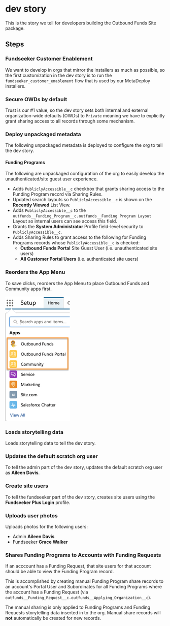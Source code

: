 # dev story

This is the story we tell for developers building the Outbound Funds Site package.

## Steps

### Fundseeker Customer Enablement

We want to develop in orgs that mirror the installers as much as possible, so the first customization in the dev story is to run the `fundseeker_customer_enablement` flow that is used by our MetaDeploy installers.

### Secure OWDs by default

Trust is our #1 value, so the dev story sets both internal and external organization-wide defaults (OWDs) to `Private` meaning we have to explicitly grant sharing access to all records through some mechanism.

### Deploy unpackaged metadata

The following unpackaged metadata is deployed to configure the org to tell the dev story.

#### Funding Programs

The following are unpackaged configuration of the org to easily develop the unauthenticated/site guest user experience.

-   Adds `PubliclyAccessible__c` checkbox that grants sharing access to the Funding Program record via Sharing Rules.
-   Updated search layouts so `PubliclyAccessible__c` is shown on the **Recently Viewed** List View.
-   Adds `PubliclyAccessible__c` to the `outfunds__Funding_Program__c.outfunds__Funding Program Layout` Layout so internal users can see access this field.
-   Grants the **System Administrator** Profile field-level security to `PubliclyAccessible__c`.
-   Adds Sharing Rules to grant access to the following for Funding Programs records whose `PubliclyAccessible__c` is checked:
    -   **Outbound Funds Portal** Site Guest User (i.e. unauthenticated site users)
    -   **All Customer Portal Users** (i.e. authenticated site users)

### Reorders the App Menu

To save clicks, reorders the App Menu to place Outbound Funds and Community apps first.

![Image showing the App Menu after reordering](../common/images/readme/AppMenuAfterReordering.png)

### Loads storytelling data

Loads storytelling data to tell the dev story.

### Updates the default scratch org user

To tell the admin part of the dev story, updates the default scratch org user as **Aileen Davis**.

### Create site users

To tell the fundseeker part of the dev story, creates site users using the **Fundseeker Plus Login** profile.

### Uploads user photos

Uploads photos for the following users:

-   Admin **Aileen Davis**
-   Fundseeker **Grace Walker**

### Shares Funding Programs to Accounts with Funding Requests

If an acccount has a Funding Request, that site users for that account should be able to view the Funding Program record.

This is accomplished by creating manual Funding Program share records to an account's Portal User and Subordinates for all Funding Programs where the account has a Funding Request (via `outfunds__Funding_Request__c.outfunds__Applying_Organization__c`).

The manual sharing is only applied to Funding Programs and Funding Requests storytelling data inserted in to the org. Manual share records will **not** automatically be created for new records.
